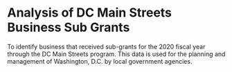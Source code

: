 # Analysis of DC Main Streets Business Sub Grants
 To identify business that received sub-grants for the 2020 fiscal year through the DC Main Streets program. This data is used for the planning and management of Washington, D.C. by local government agencies.
